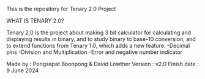 This is the repository for Tenary 2.0 Project

WHAT IS TENARY 2.0?

Tenary 2.0 is the project  about making 3 bit calculator for calculating and displaying results in binary, and to study binary to base-10 conversion, and to extend functions from Tenary 1.0, which adds a new feature:
-Decimal pins
-Division and Multiplication
-Error and negative number indicator

Made by : Pongsapat Boonpong & David Lowther
Version : v2.0
Finish date : 9 June 2024
